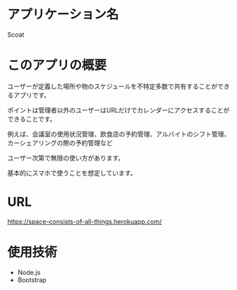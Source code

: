 # アプリケーション名

Scoat

# このアプリの概要

ユーザーが定義した場所や物のスケジュールを不特定多数で共有することができるアプリです。

ポイントは管理者以外のユーザーはURLだけでカレンダーにアクセスすることができることです。

例えば、会議室の使用状況管理、飲食店の予約管理、アルバイトのシフト管理、カーシェアリングの際の予約管理など

ユーザー次第で無限の使い方があります。

基本的にスマホで使うことを想定しています。

# URL

https://space-consists-of-all-things.herokuapp.com/

# 使用技術

- Node.js
- Bootstrap
